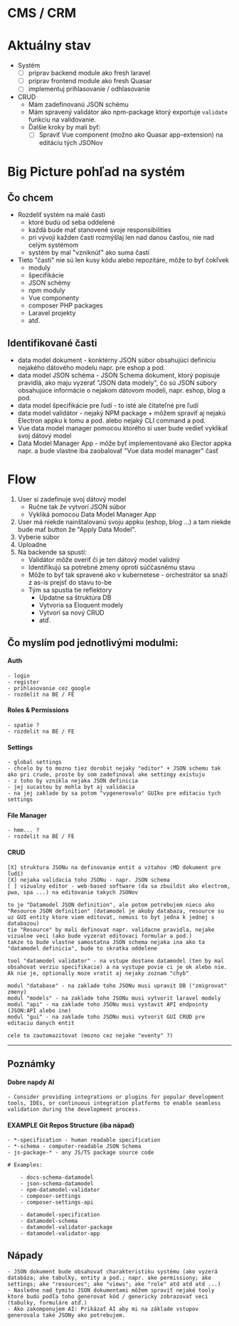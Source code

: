 # CMS / CRM

# Aktuálny stav

- Systém
    - [ ] priprav backend module ako fresh laravel
    - [ ] priprav frontend module ako fresh Quasar
    - [ ] implementuj prihlasovanie / odhlasovanie
- CRUD
    - Mám zadefinovanú JSON schému
    - Mám spravený validátor ako npm-package ktorý exportuje `validate` funkciu na validovanie.
    - Ďalšie kroky by mali byť:
        - [ ] Spraviť Vue component (možno ako Quasar app-extension) na editáciu tých JSONov

# Big Picture pohľad na systém

## Čo chcem

- Rozdeliť systém na malé časti
    - ktoré budú od seba oddelené
    - každá bude mať stanovené svoje responsibilities
    - pri vývoji každen časti rozmýšlaj len nad danou časťou, nie nad celým systémom
    - systém by mal "vzniknúť" ako suma častí
- Tieto "časti" nie sú len kusy kódu alebo repozitáre, môže to byť čokľvek
    - moduly
    - špecifikácie
    - JSON schémy
    - npm moduly
    - Vue componenty
    - composer PHP packages
    - Laravel projekty
    - atď.

## Identifikované časti

- data model dokument - konktérny JSON súbor obsahujúci definíciu nejakého dátového modelu napr. pre eshop a pod.
- data model JSON schéma - JSON Schema dokument, ktorý popisuje pravidlá, ako maju vyzerať "JSON data modely", čo sú
  JSON súbory obsahujúce informácie o nejakom dátovom modeli, napr. eshop, blog a pod.
- data model špecifikácie pre ľudí - to isté ale čitateľné pre ľudí
- data model validátor - nejaký NPM package + môžem spraviť aj nejakú Electron appku k tomu a pod. alebo nejaký CLI
  command a pod.
- Vue data model manager pomocou ktorého si user bude vedieť vyklikať svoj dátový model
- Data Model Manager App - môže byť implementované ako Elector appka napr. a bude vlastne iba zaobalovať "Vue data model
  manager" časť

# Flow

1. User si zadefinuje svoj dátový model
    - Ručne tak že vytvorí JSON súbor
    - Vykliká pomocou Data Model Manager App
2. User má niekde nainštalovanú svoju appku (eshop, blog ...) a tam niekde bude mať button že "Apply Data Model".
3. Vyberie súbor
4. Uploadne
5. Na backende sa spustí:
    - Validátor môže overiť či je ten dátový model validný
    - Identifikujú sa potrebné zmeny oproti súččasnému stavu
    - Môže to byť tak spravené ako v kubernetese - orchestrátor sa snaží z as-is prejsť do stavu to-be
    - Tým sa spustia tie reflektory
        - Updatne sa štruktúra DB
        - Vytvoria sa Eloquent modely
        - Vytvorí sa nový CRUD
        - atď.

## Čo myslím pod jednotlivými modulmi:

#### Auth

	- login
	- register
	- prihlasovanie cez google
	- rozdelit na BE / FE

#### Roles & Permissions

	- spatie ?
	- rozdelit na BE / FE

#### Settings

	- global settings
	- chcelo by to mozno tiez dorobit nejaky "editor" + JSON schemu tak ako pri crude, proste by som zadefinoval ake settingy existuju
	- z toho by vznikla nejaka JSON definicia
	- jej sucastou by mohla byt aj validacia
	- na jej zaklade by sa potom "vygenerovalo" GUIko pre editaciu tych settings

#### File Manager

	- hmm... ?
	- rozdelit na BE / FE

#### CRUD

	[X] struktura JSONu na definovanie entit a vztahov (MD dokument pre ľudí)
	[X] nejaka validacia toho JSONu - napr. JSON schema
	[ ] vizualny editor - web-based software (da sa zbuildit ako electrom, pwa, spa ...) na editovanie takych JSONov

	to je "Datamodel JSON definition", ale potom potrebujem nieco ako "Resource JSON definition" (datamodel je akoby databaza, resource su uz GUI entity ktore viem editovat, nemusi to byt jedna k jednej s databazou)
	tie "Resource" by mali definovat napr. validacne pravidla, nejake vizualne veci (ako bude vyzerat editovaci formular a pod.)
	takze to bude vlastne samostatna JSON schema nejaka ina ako ta "datamodel definicia", bude to skratka oddelene

	tool "datamodel validator" - na vstupe dostane datamodel (ten by mal obsahovat verziu specifikacie) a na vystupe povie ci je ok alebo nie. Ak nie je, optionally moze vratit aj nejaky zoznam "chyb"

	modul "database" - na zaklade toho JSONu musi upravit DB ("zmigrovat" zmeny)
	modul "models" - na zaklade toho JSONu musi vytvorit laravel modely
	modul "api" - na zaklade toho JSONu musi vystavit API endpointy (JSON:API alebo ine)
	modul "gui" - na zaklade toho JSONu musi vytvorit GUI CRUD pre editaciu danych entit

	cele to zautomazitovat (mozno cez nejake "eventy" ?)

---------------------------------

## Poznámky

#### Dobre napdy AI

	- Consider providing integrations or plugins for popular development tools, IDEs, or continuous integration platforms to enable seamless validation during the development process.

#### EXAMPLE Git Repos Structure (iba nápad)

	- *-specification - human readable specification
	- *-schema - computer-readable JSON Schema
	- js-package-* - any JS/TS package source code

	# Examples:

		- docs-schema-datamodel
		- json-schema-datamodel
		- npm-datamodel-validator
		- composer-settings
		- composer-settings-api

		- datamodel-specification
		- datamodel-schema
		- datamodel-validator-package
		- datamodel-validator-app

## Nápady

    - JSON dokument bude obsahovať charakteristiku systému (ako vyzerá databáza; ake tabulky, entity a pod.; napr. ake permissiony; ake settings; ake "resources"; ake "views"; ake "role" atd atd atd ...)
    - Nasledne nad tymito JSON dokumentami môžem spraviť nejaké tooly ktoré budú podľa toho generovať kód / genericky zobrazovať veci (tabulky, formuláre atď.)
    - Ako zakomponujem AI: Prikázať AI aby mi na základe vstupov generovala také JSONy ako potrebujem.
